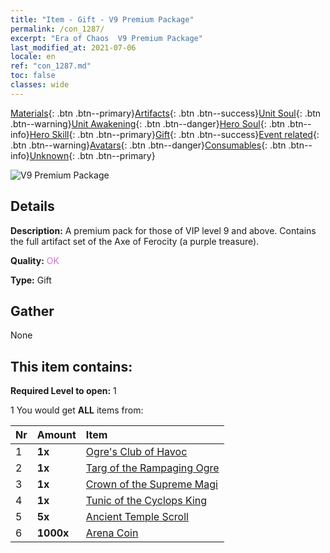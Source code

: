 ```yaml
---
title: "Item - Gift - V9 Premium Package"
permalink: /con_1287/
excerpt: "Era of Chaos  V9 Premium Package"
last_modified_at: 2021-07-06
locale: en
ref: "con_1287.md"
toc: false
classes: wide
---
```

 [Materials](/Items/){: .btn .btn--primary}[Artifacts](/Items/Artifacts/){: .btn .btn--success}[Unit Soul](/Items/UnitSoul/){: .btn .btn--warning}[Unit Awakening](/Items/UnitAwakening/){: .btn .btn--danger}[Hero Soul](/Items/HeroSoul/){: .btn .btn--info}[Hero Skill](/Items/HeroSkill/){: .btn .btn--primary}[Gift](/Items/Gift/){: .btn .btn--success}[Event related](/Items/Events/){: .btn .btn--warning}[Avatars](/Items/Avatars/){: .btn .btn--danger}[Consumables](/Items/Consumables/){: .btn .btn--info}[Unknown](/Items/Unknown/){: .btn .btn--primary}

 ![V9 Premium Package](/images/t/i_905009.png)

## Details
 **Description:** A premium pack for those of VIP level 9 and above. Contains the full artifact set of the Axe of Ferocity (a purple treasure).

 **Quality:** <span style="color: #DA70D6">OK</span>

 **Type:** Gift

## Gather

  None

## This item contains:

 **Required Level to open:** 1

 1 You would get **ALL** items  from:

  | Nr | Amount |     Item    |
  |:---|:-------|:------------|
  | 1 |  **1x** | [Ogre's Club of Havoc](/Items/art_125/) |  | 
  | 2 |  **1x** | [Targ of the Rampaging Ogre](/Items/art_126/) |  | 
  | 3 |  **1x** | [Crown of the Supreme Magi](/Items/art_127/) |  | 
  | 4 |  **1x** | [Tunic of the Cyclops King](/Items/art_128/) |  | 
  | 5 |  **5x** | [Ancient Temple Scroll](/Items/con_697/) |  | 
  | 6 |  **1000x** | [Arena Coin](/Items/con_903/) |  | 
